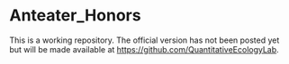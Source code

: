 # Anteater_Honors
This is a working repository. The official version has not been posted yet but will be made available at https://github.com/QuantitativeEcologyLab. 
